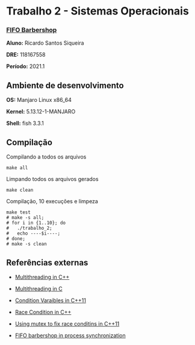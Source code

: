 # Trabalho 2 - Sistemas Operacionais
### [FIFO Barbershop](http://greenteapress.com/semaphores/LittleBookOfSemaphores.pdf)

**Aluno:** Ricardo Santos Siqueira

**DRE:** 118167558

**Período:** 2021.1

## Ambiente de desenvolvimento

**OS:** Manjaro Linux x86_64

**Kernel:** 5.13.12-1-MANJARO

**Shell:** fish 3.3.1

## Compilação

Compilando a todos os arquivos
```console
make all
```

Limpando todos os arquivos gerados
```console
make clean
```

Compilação, 10 execuções e limpeza
```console
make test 
# make -s all;
# for i in {1..10}; do
#   ./trabalho_2;
#   echo ----$i----;
# done;
# make -s clean
```

## Referências externas

 - [Multithreading in C++](https://www.geeksforgeeks.org/multithreading-in-cpp/)

 - [Multithreading in C](https://www.geeksforgeeks.org/multithreading-c-2/)

 - [Condition Varaibles in C++11](https://thispointer.com/c11-multithreading-part-7-condition-variables-explained/)

 - [Race Condition in C++](https://thispointer.com//c11-multithreading-part-4-data-sharing-and-race-conditions/)

 - [Using mutex to fix race conditins in C++11](https://thispointer.com/c11-multithreading-part-5-using-mutex-to-fix-race-conditions/)

 - [FIFO barbershop in process synchronization](https://www.geeksforgeeks.org/fifo-barbershop-in-process-synchronization/)